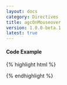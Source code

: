 ```yaml
---
layout: docs
category: Directives
title: agcOnMouseover
version: 1.0.0-beta.1
latest: true
---
```


#### Code Example
{% highlight html %}
<div google-chart chart="chartWrapper" agc-on-mouseover="mouseoverHandler(row, column)"></div>
{% endhighlight %}
